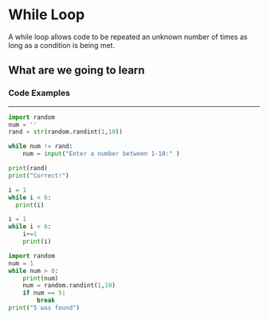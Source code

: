 # While Loop
A while loop allows code to be repeated an unknown number of times as long as a condition is being met.

## What are we going to learn

### Code Examples
---
```python
import random
num = ''
rand = str(random.randint(1,10))

while num != rand:
    num = input("Enter a number between 1-10:" )

print(rand)
print("Correct!")
```
```python
i = 1
while i < 6:
  print(i)
```
```python
i = 1
while i < 6:
    i+=1
    print(i)
```
```python
import random
num = 1
while num > 0:
    print(num)
    num = random.randint(1,10)
    if num == 5:
        break
print("5 was found")
```